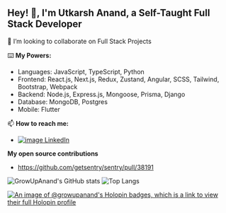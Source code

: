 ## Hey! 👋, I'm Utkarsh Anand, a Self-Taught Full Stack Developer

👀 I’m looking to collaborate on Full Stack Projects

⌨️ **My Powers:**

- Languages: JavaScript, TypeScript, Python
- Frontend: React.js, Next.js, Redux, Zustand, Angular, SCSS, Tailwind, Bootstrap, Webpack 
- Backend: Node.js, Express.js, Mongoose, Prisma, Django
- Database: MongoDB, Postgres
- Mobile: Flutter
  
📫 **How to reach me:**
  - [![image](https://icons.getbootstrap.com/assets/icons/linkedin.svg) LinkedIn](https://www.linkedin.com/in/utkarshanand93)


 **My open source contributions**
- https://github.com/getsentry/sentry/pull/38191


![GrowUpAnand's GitHub stats](https://github-readme-stats.vercel.app/api?username=growupanand&show_icons=true&count_private=true&hide_border=true&show_owner=true&include_all_commits=true&layout=compact) 
![Top Langs](https://github-readme-stats.vercel.app/api/top-langs/?username=growupanand&count_private=true&hide_border=true&layout=compact)


[![An image of @growupanand's Holopin badges, which is a link to view their full Holopin profile](https://holopin.me/growupanand)](https://holopin.io/@growupanand)
